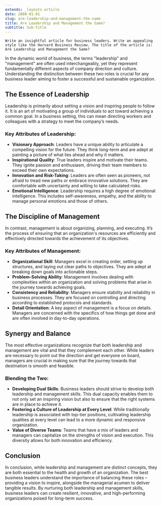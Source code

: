```yaml
---
extends: _layouts.article
date: 2000-01-01
slug: are-leadership-and-management-the-same
title: Are Leadership and Management the Same?
subtitle: Sub-title
---
```

```
Write an insightful article for business leaders. Write an appealing style like the Harvard Business Review. The title of the article is: Are Leadership and Management the Same?
```

In the dynamic world of business, the terms "leadership" and "management" are often used interchangeably, yet they represent fundamentally different aspects of company direction and culture. Understanding the distinction between these two roles is crucial for any business leader aiming to foster a successful and sustainable organization.

## The Essence of Leadership

Leadership is primarily about setting a vision and inspiring people to follow it. It is an art of motivating a group of individuals to act toward achieving a common goal. In a business setting, this can mean directing workers and colleagues with a strategy to meet the company’s needs.

### Key Attributes of Leadership:

- **Visionary Approach**: Leaders have a unique ability to articulate a compelling vision for the future. They think long-term and are adept at painting a picture of what lies ahead and why it matters.
- **Inspirational Quality**: True leaders inspire and motivate their teams. They ignite passion and enthusiasm, driving their team members to exceed their own expectations.
- **Innovation and Risk-Taking**: Leaders are often seen as pioneers, not afraid to tread new paths or embrace innovative solutions. They are comfortable with uncertainty and willing to take calculated risks.
- **Emotional Intelligence**: Leadership requires a high degree of emotional intelligence. This includes self-awareness, empathy, and the ability to manage personal emotions and those of others.

## The Discipline of Management

In contrast, management is about organizing, planning, and executing. It’s the process of ensuring that an organization's resources are efficiently and effectively directed towards the achievement of its objectives.

### Key Attributes of Management:

- **Organizational Skill**: Managers excel in creating order, setting up structures, and laying out clear paths to objectives. They are adept at breaking down goals into actionable steps.
- **Problem-Solving Ability**: Management involves dealing with complexities within an organization and solving problems that arise in the journey towards achieving goals.
- **Consistency and Reliability**: Managers ensure stability and reliability in business processes. They are focused on controlling and directing according to established protocols and standards.
- **Detail Orientation**: A key aspect of management is a focus on details. Managers are concerned with the specifics of how things get done and are often involved in day-to-day operations.

## Synergy and Balance

The most effective organizations recognize that both leadership and management are vital and that they complement each other. While leaders are necessary to point out the direction and get everyone on board, managers are crucial in making sure that the journey towards that destination is smooth and feasible.

### Blending the Two:

- **Developing Dual Skills**: Business leaders should strive to develop both leadership and management skills. This dual capacity enables them to not only set an inspiring vision but also to ensure that the right systems are in place to achieve it.
- **Fostering a Culture of Leadership at Every Level**: While traditionally leadership is associated with top-tier positions, cultivating leadership qualities at every level can lead to a more dynamic and responsive organization.
- **Value of Diverse Teams**: Teams that have a mix of leaders and managers can capitalize on the strengths of vision and execution. This diversity allows for both innovation and efficiency.

## Conclusion

In conclusion, while leadership and management are distinct concepts, they are both essential to the health and growth of an organization. The best business leaders understand the importance of balancing these roles – providing a vision to inspire, alongside the managerial acumen to deliver tangible results. By nurturing both leadership and management skills, business leaders can create resilient, innovative, and high-performing organizations poised for long-term success.

